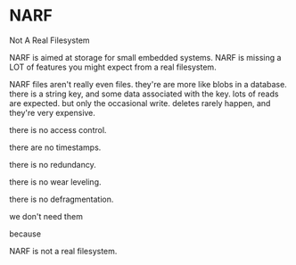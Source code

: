 NARF
====

Not A Real Filesystem

NARF is aimed at storage for small embedded systems.
NARF is missing a LOT of features you might expect from a real filesystem.

NARF files aren't really even files.
they're are more like blobs in a database.
there is a string key, and some data associated with the key.
lots of reads are expected.
but only the occasional write.
deletes rarely happen, and they're very expensive.

there is no access control.

there are no timestamps.

there is no redundancy.

there is no wear leveling.

there is no defragmentation.

we don't need them

because

NARF is not a real filesystem.
